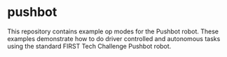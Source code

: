 # pushbot
This repository contains example op modes for the Pushbot robot.  These examples demonstrate how to do driver controlled and autonomous tasks using the standard FIRST Tech Challenge Pushbot robot.
